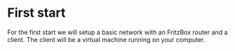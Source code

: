 # First start

For the first start we will setup a basic network with an FritzBox router and a client. The client will be a virtual machine running on your computer.
